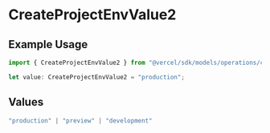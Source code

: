 # CreateProjectEnvValue2

## Example Usage

```typescript
import { CreateProjectEnvValue2 } from "@vercel/sdk/models/operations/createprojectenv.js";

let value: CreateProjectEnvValue2 = "production";
```

## Values

```typescript
"production" | "preview" | "development"
```